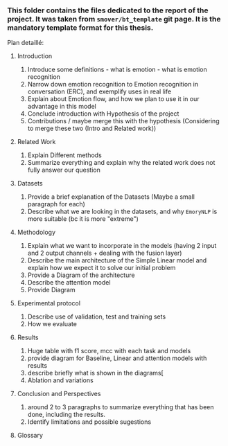 ### This folder contains the files dedicated to the report of the project. It was taken from ```smover/bt_template``` git page. It is the mandatory template format for this thesis.

Plan detaillé:

1) Introduction
    1) Introduce some definitions - what is emotion - what is emotion recognition
    2) Narrow down emotion recognition to Emotion recognition in conversation (ERC), and exemplify uses in real life
    3) Explain about Emotion flow, and how we plan to use it in our advantage in this model
    4) Conclude introduction with Hypothesis of the project
    5) Contributions / maybe merge this with the hypothesis
  (Considering to merge these two (Intro and Related work))

2) Related Work
    1) Explain Different methods
    2) Summarize everything and explain why the related work does not fully answer our question

3) Datasets
    1) Provide a brief explanation of the Datasets (Maybe a small paragraph for each)
    2) Describe what we are looking in the datasets, and why ```EmoryNLP``` is more suitable (bc it is more "extreme")

4) Methodology 
    1) Explain what we want to incorporate in the models (having 2 input and 2 output channels + dealing with the fusion layer)
    2) Describe the main architecture of the Simple Linear model and explain how we expect it to solve our initial problem
    4) Provide a Diagram of the architecture
    5) Describe the attention model 
    6) Provide Diagram
5) Experimental protocol
    1) Describe use of validation, test and training sets
    2) How we evaluate 

5) Results
    1) Huge table with f1 score, mcc with each task and models    
    2) provide diagram for Baseline, Linear and attention models with results
    3) describe briefly what is shown in the diagrams[
    4) Ablation and variations
    

7) Conclusion and Perspectives
    1) around 2 to 3 paragraphs to summarize everything that has been done, including the results.
    2) Identify limitations and possible sugestions

8) Glossary
